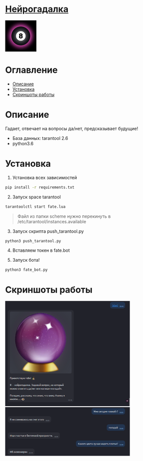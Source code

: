 
# [Нейрогадалка](https://icq.im/fate_bot)

<a href="https://icq.im/fate_bot"><img src="https://github.com/ICQ-BOTS/fate_bot/blob/main/fate.png" width="100" height="100"></a>

# Оглавление 
 - [Описание](https://github.com/ICQ-BOTS/fate_bot#описание)
 - [Установка](https://github.com/ICQ-BOTS/fate_bot#установка)
 - [Скриншоты работы](https://github.com/ICQ-BOTS/fate_bot#скриншоты-работы)


# Описание
Гадает, отвечает на вопросы да/нет, предсказывает будущие!

- База данных: tarantool 2.6
- python3.6

# Установка

1. Установка всех зависимостей 
```bash
pip install -r requirements.txt
```

2. Запуск space tarantool
```bash
tarantoolctl start fate.lua
```
> Файл из папки scheme нужно перекинуть в /etc/tarantool/instances.available

3. Запуск скрипта push_tarantool.py
```bash
python3 push_tarantool.py
```

4. Вставляем токен в fate.bot

5. Запуск бота!
```bash
python3 fate_bot.py
```


# Скриншоты работы
<img src="https://github.com/ICQ-BOTS/fate_bot/blob/main/img/1.png" width="400">
<img src="https://github.com/ICQ-BOTS/fate_bot/blob/main/img/2.png" width="400">